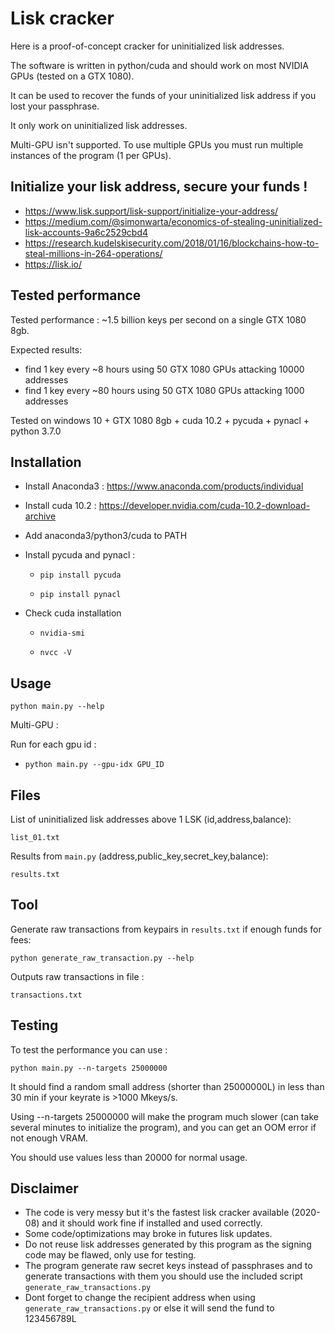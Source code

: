 # Lisk cracker

Here is a proof-of-concept cracker for uninitialized lisk addresses.

The software is written in python/cuda and should work on most NVIDIA GPUs (tested on a GTX 1080).

It can be used to recover the funds of your uninitialized lisk address if you lost your passphrase.

It only work on uninitialized lisk addresses.

Multi-GPU isn't supported. To use multiple GPUs you must run multiple instances of the program (1 per GPUs).

## Initialize your lisk address, secure your funds !
* https://www.lisk.support/lisk-support/initialize-your-address/
* https://medium.com/@simonwarta/economics-of-stealing-uninitialized-lisk-accounts-9a6c2529cbd4
* https://research.kudelskisecurity.com/2018/01/16/blockchains-how-to-steal-millions-in-264-operations/
* https://lisk.io/

## Tested performance

Tested performance : ~1.5 billion keys per second on a single GTX 1080 8gb.

Expected results:
- find 1 key every ~8 hours using 50 GTX 1080 GPUs attacking 10000 addresses
- find 1 key every ~80 hours using 50 GTX 1080 GPUs attacking 1000 addresses

Tested on windows 10 + GTX 1080 8gb + 
cuda 10.2 + pycuda + pynacl + python 3.7.0

## Installation
* Install Anaconda3 : https://www.anaconda.com/products/individual

* Install cuda 10.2 : https://developer.nvidia.com/cuda-10.2-download-archive

* Add anaconda3/python3/cuda to PATH

* Install pycuda and pynacl :

  * `pip install pycuda`

  * `pip install pynacl`

* Check cuda installation

  * `nvidia-smi`

  * `nvcc -V`

## Usage

`python main.py --help`

Multi-GPU :

Run for each gpu id :

* `python main.py --gpu-idx GPU_ID`

## Files

List of uninitialized lisk addresses above 1 LSK (id,address,balance):

`list_01.txt`

Results from `main.py` (address,public_key,secret_key,balance):

`results.txt`


## Tool
Generate raw transactions from keypairs in `results.txt` if enough funds for fees:

`python generate_raw_transaction.py --help`

Outputs raw transactions in file :

`transactions.txt`

## Testing

To test the performance you can use :

`python main.py --n-targets 25000000`

It should find a random small address (shorter than 25000000L) in less than 30 min if your keyrate is >1000 Mkeys/s.

Using --n-targets 25000000 will make the program much slower (can take several minutes to initialize the program), and you can get an OOM error if not enough VRAM.

You should use values less than 20000 for normal usage.


## Disclaimer
* The code is very messy but it's the fastest lisk cracker available (2020-08) and it should work fine if installed and used correctly.
* Some code/optimizations may broke in futures lisk updates.
* Do not reuse lisk addresses generated by this program as the signing code may be flawed, only use for testing.
* The program generate raw secret keys instead of passphrases and to generate transactions with them you should use the included script `generate_raw_transactions.py`
* Dont forget to change the recipient address when using `generate_raw_transactions.py` or else it will send the fund to 123456789L


